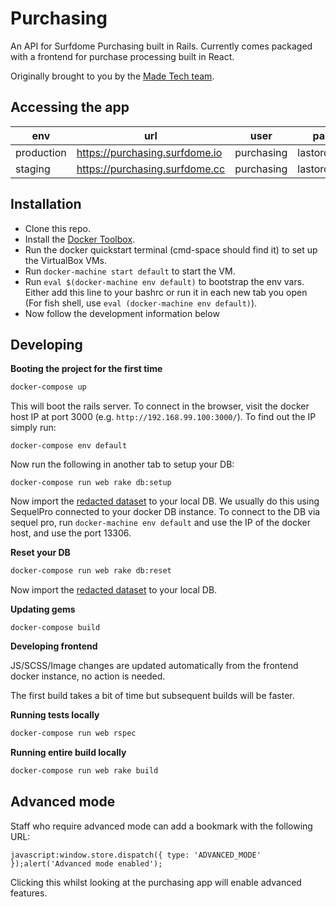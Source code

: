 # Purchasing

An API for Surfdome Purchasing built in Rails. Currently comes packaged with a frontend for
purchase processing built in React.

Originally brought to you by the [Made Tech team](https://github.com/madetech).

## Accessing the app

| env        | url                             | user       | password         |
| -----------|---------------------------------|------------|------------------|
| production | https://purchasing.surfdome.io  | purchasing | lastordersplease |
| staging    | https://purchasing.surfdome.cc  | purchasing | lastordersplease |

## Installation

* Clone this repo.
* Install the [Docker Toolbox](https://www.docker.com/docker-toolbox).
* Run the docker quickstart terminal (cmd-space should find it) to set up the VirtualBox VMs.
* Run `docker-machine start default` to start the VM.
* Run `eval $(docker-machine env default)` to bootstrap the env vars. Either add this line to your bashrc or run it in each new tab you open (For fish shell, use `eval (docker-machine env default)`).
* Now follow the development information below

## Developing

**Booting the project for the first time**

```sh
docker-compose up
```

This will boot the rails server. To connect in the browser, visit the docker
host IP at port 3000 (e.g. `http://192.168.99.100:3000/`). To find out the IP
simply run:

```
docker-compose env default
```

Now run the following in another tab to setup your DB:

```
docker-compose run web rake db:setup
```

Now import the [redacted dataset][redacted-data] to your local DB. We usually
do this using SequelPro connected to your docker DB instance. To connect to the
DB via sequel pro, run `docker-machine env default` and use the IP of the docker
host, and use the port 13306.

**Reset your DB**

```sh
docker-compose run web rake db:reset
```

Now import the [redacted dataset][redacted-data] to your local DB.

**Updating gems**

```
docker-compose build
```

**Developing frontend**

JS/SCSS/Image changes are updated automatically from the frontend docker instance, no action is needed.


The first build takes a bit of time but subsequent builds will be faster.

**Running tests locally**

```sh
docker-compose run web rspec
```

**Running entire build locally**

```sh
docker-compose run web rake build
```

## Advanced mode

Staff who require advanced mode can add a bookmark with the following URL:

```
javascript:window.store.dispatch({ type: 'ADVANCED_MODE' });alert('Advanced mode enabled');
```

Clicking this whilst looking at the purchasing app will enable advanced
features.

[redacted-data]: https://drive.google.com/open?id=0BzNvNNGUQGxLUkJRTGRCaGJYMzQ

